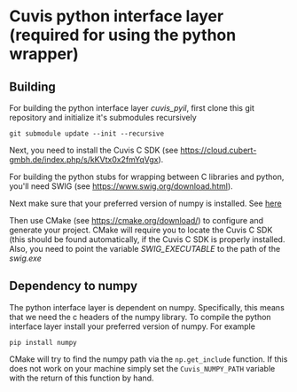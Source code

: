 # Cuvis python interface layer (required for using the python wrapper)

## Building
For building the python interface layer *cuvis_pyil*, first clone this git repository and initialize it's submodules recursively

```
git submodule update --init --recursive
```

Next, you need to install the Cuvis C SDK (see https://cloud.cubert-gmbh.de/index.php/s/kKVtx0x2fmYqVgx).

For building the python stubs for wrapping between C libraries and python, you'll need SWIG (see https://www.swig.org/download.html).

Next make sure that your preferred version of numpy is installed. See [here](#dependency-to-numpy)

Then use CMake (see https://cmake.org/download/) to configure and generate your project. CMake will require you to locate the Cuvis C SDK (this should be found automatically, if the Cuvis C SDK is properly installed. Also, you need to point the variable *SWIG_EXECUTABLE* to the path of the *swig.exe*

## Dependency to numpy
The python interface layer is dependent on numpy. Specifically, this means that we need the c headers of the numpy library.
To compile the python interface layer install your preferred version of numpy. For example
```
pip install numpy
```
CMake will try to find the numpy path via the `np.get_include` function.
If this does not work on your machine simply set the `Cuvis_NUMPY_PATH` variable with the return of this function by hand.